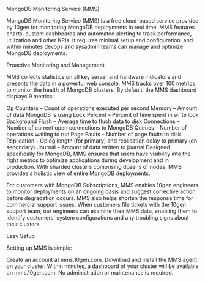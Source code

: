 MongoDB Monitoring Service (MMS)

MongoDB Monitoring Service (MMS) is a free cloud-based service provided by 10gen for monitoring MongoDB deployments in real time. MMS features charts, custom dashboards and automated alerting to track performance, utilization and other KPIs. It requires minimal setup and configuration, and within minutes devops and sysadmin teams can manage and optimize MongoDB deployments.

Proactive Monitoring and Management



MMS collects statistics on all key server and hardware indicators and presents the data in a powerful web console. MMS tracks over 100 metrics to monitor the health of MongoDB clusters. By default, the MMS dashboard displays 9 metrics:

Op Counters – Count of operations executed per second
Memory – Amount of data MongoDB is using
Lock Percent – Percent of time spent in write lock
Background Flush – Average time to flush data to disk
Connections – Number of current open connections to MongoDB
Queues – Number of operations waiting to run
Page Faults – Number of page faults to disk
Replication – Oplog length (for primary) and replication delay to primary (on secondary)
Journal – Amount of data written to journal
Designed specifically for MongoDB, MMS ensures that users have visibility into the right metrics to optimize applications during development and in production. With sharded clusters comprising dozens of nodes, MMS provides a holistic view of entire MongoDB deployments.

For customers with MongoDB Subscriptions, MMS enables 10gen engineers to monitor deployments on an ongoing basis and suggest corrective action before degradation occurs. MMS also helps shorten the response time for commercial support issues. When customers file tickets with the 10gen support team, our engineers can examine their MMS data, enabling them to identify customers' system configurations and any troubling signs about their clusters.

Easy Setup

Setting up MMS is simple:

Create an account at mms.10gen.com.
Download and install the MMS agent on your cluster.
Within minutes, a dashboard of your cluster will be available on mms.10gen.com.
No administration or maintenance is required.
